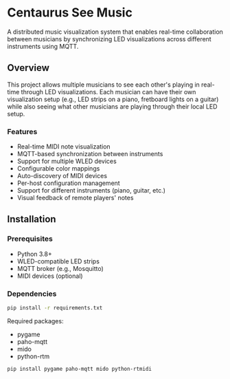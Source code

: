 # Centaurus See Music

A distributed music visualization system that enables real-time collaboration between musicians by synchronizing LED visualizations across different instruments using MQTT.

## Overview

This project allows multiple musicians to see each other's playing in real-time through LED visualizations. Each musician can have their own visualization setup (e.g., LED strips on a piano, fretboard lights on a guitar) while also seeing what other musicians are playing through their local LED setup.

### Features

- Real-time MIDI note visualization
- MQTT-based synchronization between instruments
- Support for multiple WLED devices
- Configurable color mappings
- Auto-discovery of MIDI devices
- Per-host configuration management
- Support for different instruments (piano, guitar, etc.)
- Visual feedback of remote players' notes

## Installation

### Prerequisites

- Python 3.8+
- WLED-compatible LED strips
- MQTT broker (e.g., Mosquitto)
- MIDI devices (optional)

### Dependencies

```bash
pip install -r requirements.txt
```

Required packages:
- pygame
- paho-mqtt
- mido
- python-rtm

```bash
pip install pygame paho-mqtt mido python-rtmidi
```